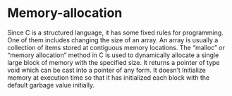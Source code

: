 # Memory-allocation

Since C is a structured language, it has some fixed rules for programming.
One of them includes changing the size of an array. 
An array is usually a collection of items stored at contiguous memory locations.
The “malloc” or “memory allocation” method in C is used to dynamically allocate a single large block of memory with the specified size.
It returns a pointer of type void which can be cast into a pointer of any form.
It doesn’t Initialize memory at execution time so that it has initialized each block with the default garbage value initially.  
